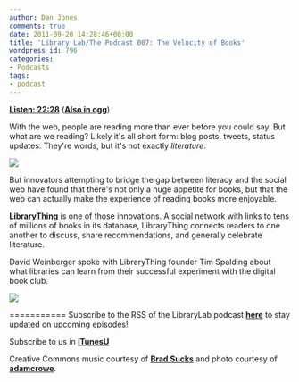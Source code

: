 ```yaml
---
author: Dan Jones
comments: true
date: 2011-09-20 14:28:46+00:00
title: 'Library Lab/The Podcast 007: The Velocity of Books'
wordpress_id: 796
categories:
- Podcasts
tags:
- podcast
---
```


[**Listen: 22:28**](http://librarylab.law.harvard.edu/blog/wp-content/uploads/podcast/2011-09-20_timspalding.mp3)
([**Also in ogg**](http://librarylab.law.harvard.edu/blog/wp-content/uploads/podcast/2011-09-20_timspalding.ogg))

With the web, people are reading more than ever before you could say. But what are we reading? Likely it's all short form: blog posts, tweets, status updates. They're words, but it's not exactly _literature_.


![](http://farm4.static.flickr.com/3276/2816757327_37f7f06103_o.jpg)


But innovators attempting to bridge the gap between literacy and the social web have found that there's not only a huge appetite for books, but that the web can actually make the experience of reading books more enjoyable.

[**LibraryThing**](http://www.librarything.com/) is one of those innovations. A social network with links to tens of millions of books in its database, LibraryThing connects readers to one another to discuss, share recommendations, and generally celebrate literature.

David Weinberger spoke with LibraryThing founder Tim Spalding about what libraries can learn from their successful experiment with the digital book club.


![](http://www.librarything.com/press/tim_2_grande.jpg)


===========
Subscribe to the RSS of the LibraryLab podcast [**here**](http://librarylab.law.harvard.edu/blog/category/podcast/) to stay updated on upcoming episodes!


Subscribe to us in [**iTunesU**](http://itunes.apple.com/WebObjects/MZStore.woa/wa/viewPodcast?id=457060447)


Creative Commons music courtesy of [**Brad Sucks**](http://www.bradsucks.net/albums/guess-whos-a-mess/) and photo courtesy of [**adamcrowe**](http://www.flickr.com/photos/adamcrowe/2816757327/in/photostream/).
